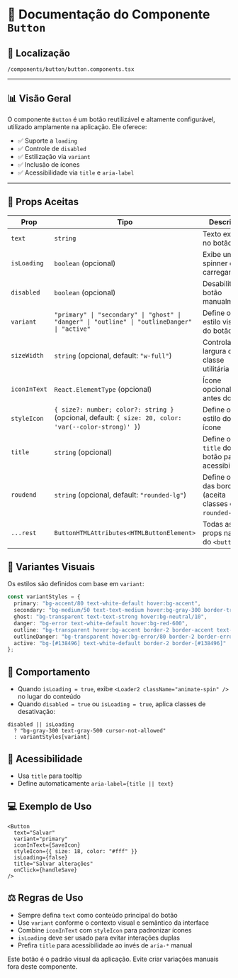 # 📁 Documentação do Componente `Button`

## 📁 Localização
`/components/button/button.components.tsx`

---

## 📊 Visão Geral

O componente `Button` é um botão reutilizável e altamente configurável, utilizado amplamente na aplicação. Ele oferece:

- ✅ Suporte a `loading`
- ✅ Controle de `disabled`
- ✅ Estilização via `variant`
- ✅ Inclusão de ícones
- ✅ Acessibilidade via `title` e `aria-label`

---

## 🔧 Props Aceitas

| Prop         | Tipo                                                                                            | Descrição                                                       |
|--------------|-------------------------------------------------------------------------------------------------|-----------------------------------------------------------------|
| `text`       | `string`                                                                                        | Texto exibido no botão                                          |
| `isLoading`  | `boolean` (opcional)                                                                            | Exibe um spinner de carregamento                               |
| `disabled`   | `boolean` (opcional)                                                                            | Desabilita o botão manualmente                                  |
| `variant`    | `"primary" \| "secondary" \| "ghost" \| "danger" \| "outline" \| "outlineDanger" \| "active"`    | Define o estilo visual do botão                                 |
| `sizeWidth`  | `string` (opcional, default: `"w-full"`)                                                        | Controla a largura com classe utilitária                        |
| `iconInText` | `React.ElementType` (opcional)                                                                  | Ícone opcional antes do texto                                   |
| `styleIcon`  | `{ size?: number; color?: string }` (opcional, default: `{ size: 20, color: 'var(--color-strong)' }`) | Define o estilo do ícone                                 |
| `title`      | `string` (opcional)                                                                             | Define o `title` do botão para acessibilidade                  |
| `roudend`    | `string` (opcional, default: `"rounded-lg"`)                                                    | Define o raio das bordas (aceita classes como `rounded-xl`)     |
| `...rest`    | `ButtonHTMLAttributes<HTMLButtonElement>`                                                       | Todas as props nativas do `<button>`                            |


## 🎨 Variantes Visuais

Os estilos são definidos com base em `variant`:

```ts
const variantStyles = {
  primary: "bg-accent/80 text-white-default hover:bg-accent",
  secondary: "bg-medium/50 text-text-medium hover:bg-gray-300 border-transparent",
  ghost: "bg-transparent text-text-strong hover:bg-neutral/10",
  danger: "bg-error text-white-default hover:bg-red-600",
  outline: "bg-transparent hover:bg-accent border-2 border-accent text-accent hover:text-white-default",
  outlineDanger: "bg-transparent hover:bg-error/80 border-2 border-error text-error hover:text-white-default",
  active: "bg-[#138496] text-white-default border-2 border-[#138496]"
};
```


## 🔁 Comportamento

- Quando `isLoading = true`, exibe `<Loader2 className="animate-spin" />` no lugar do conteúdo
- Quando `disabled = true` ou `isLoading = true`, aplica classes de desativação:

```tsx
disabled || isLoading
  ? "bg-gray-300 text-gray-500 cursor-not-allowed"
  : variantStyles[variant]
```


## 🔐 Acessibilidade

- Usa `title` para tooltip
- Define automaticamente `aria-label={title || text}`


## 💻 Exemplo de Uso

```tsx
<Button 
  text="Salvar"
  variant="primary"
  iconInText={SaveIcon}
  styleIcon={{ size: 18, color: "#fff" }}
  isLoading={false}
  title="Salvar alterações"
  onClick={handleSave}
/>
```


## ⚖️ Regras de Uso

- Sempre defina `text` como conteúdo principal do botão
- Use `variant` conforme o contexto visual e semântico da interface
- Combine `iconInText` com `styleIcon` para padronizar ícones
- `isLoading` deve ser usado para evitar interações duplas
- Prefira `title` para acessibilidade ao invés de `aria-*` manual


Este botão é o padrão visual da aplicação. Evite criar variações manuais fora deste componente.
